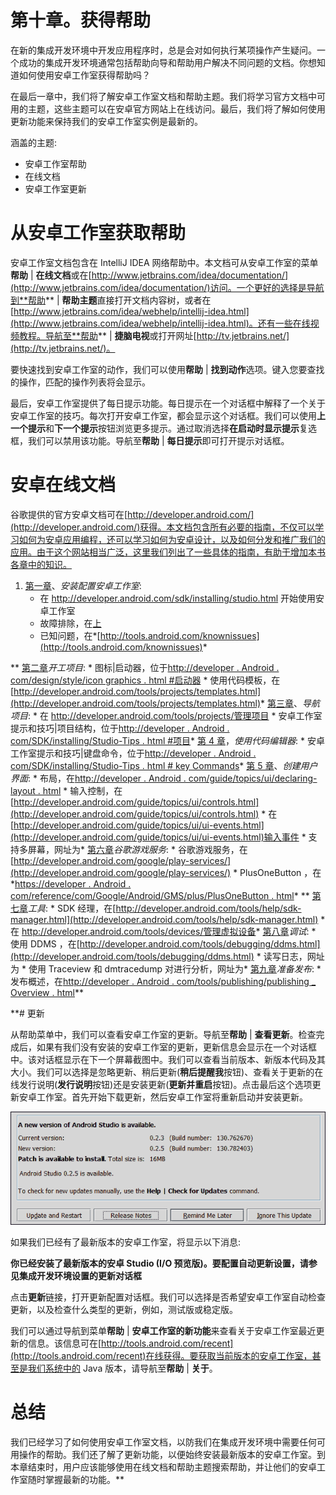 # 第十章。获得帮助

在新的集成开发环境中开发应用程序时，总是会对如何执行某项操作产生疑问。一个成功的集成开发环境通常包括帮助向导和帮助用户解决不同问题的文档。你想知道如何使用安卓工作室获得帮助吗？

在最后一章中，我们将了解安卓工作室文档和帮助主题。我们将学习官方文档中可用的主题，这些主题可以在安卓官方网站上在线访问。最后，我们将了解如何使用更新功能来保持我们的安卓工作室实例是最新的。

涵盖的主题:

*   安卓工作室帮助
*   在线文档
*   安卓工作室更新

# 从安卓工作室获取帮助

安卓工作室文档包含在 IntelliJ IDEA 网络帮助中。本文档可从安卓工作室的菜单**帮助** | **在线文档**或在[http://www.jetbrains.com/idea/documentation/](http://www.jetbrains.com/idea/documentation/)访问。一个更好的选择是导航到**帮助** | **帮助主题**直接打开文档内容树，或者在[http://www.jetbrains.com/idea/webhelp/intellij-idea.html](http://www.jetbrains.com/idea/webhelp/intellij-idea.html)。还有一些在线视频教程。导航至**帮助** | **捷脑电视**或打开网址[http://tv.jetbrains.net/](http://tv.jetbrains.net/)。

要快速找到安卓工作室的动作，我们可以使用**帮助** | **找到动作**选项。键入您要查找的操作，匹配的操作列表将会显示。

最后，安卓工作室提供了每日提示功能。每日提示在一个对话框中解释了一个关于安卓工作室的技巧。每次打开安卓工作室，都会显示这个对话框。我们可以使用**上一个提示**和**下一个提示**按钮浏览更多提示。通过取消选择**在启动时显示提示**复选框，我们可以禁用该功能。导航至**帮助** | **每日提示**即可打开提示对话框。

# 安卓在线文档

谷歌提供的官方安卓文档可在[http://developer.android.com/](http://developer.android.com/)获得。本文档包含所有必要的指南，不仅可以学习如何为安卓应用编程，还可以学习如何为安卓设计，以及如何分发和推广我们的应用。由于这个网站相当广泛，这里我们列出了一些具体的指南，有助于增加本书各章中的知识。

1.  [第一章](01.html "Chapter 1. Installing and Configuring Android Studio")、*安装配置安卓工作室*:
    *   在 http://developer.android.com/sdk/installing/studio.html 开始使用安卓工作室
    *   故障排除，在[上](http://developer.android.com/sdk/installing/studio.html#Troubleshooting)
    *   已知问题，在*[http://tools.android.com/knownissues](http://tools.android.com/knownissues)*

**   [第二章](02.html "Chapter 2. Starting a Project")*开工项目*:
    *   图标|启动器，位于[http://developer . Android . com/design/style/icon graphics . html #启动器](http://developer.android.com/design/style/iconography.html#launcher)
    *   使用代码模板，在[http://developer.android.com/tools/projects/templates.html](http://developer.android.com/tools/projects/templates.html)*   [第三章](03.html "Chapter 3. Navigating a Project")、*导航项目*:
    *   在 http://developer.android.com/tools/projects/管理项目
    *   安卓工作室提示和技巧|项目结构，位于[http://developer . Android . com/SDK/installing/Studio-Tips . html #项目](http://developer.android.com/sdk/installing/studio-tips.html#Project)*   [第 4 章](04.html "Chapter 4. Using the Code Editor")，*使用代码编辑器*:
    *   安卓工作室提示和技巧|键盘命令，位于[http://developer . Android . com/SDK/installing/Studio-Tips . html # key Commands](http://developer.android.com/sdk/installing/studio-tips.html#KeyCommands)*   [第 5 章](05.html "Chapter 5. Creating User Interfaces")、*创建用户界面*:
    *   布局，在[http://developer . Android . com/guide/topics/ui/declaring-layout . html](http://developer.android.com/guide/topics/ui/declaring-layout.html)
    *   输入控制，在[http://developer.android.com/guide/topics/ui/controls.html](http://developer.android.com/guide/topics/ui/controls.html)
    *   在[http://developer.android.com/guide/topics/ui/ui-events.html](http://developer.android.com/guide/topics/ui/ui-events.html)输入事件
    *   支持多屏幕，网址为*   [第六章](06.html "Chapter 6. Google Play Services")*谷歌游戏服务*:
    *   谷歌游戏服务，在[http://developer.android.com/google/play-services/](http://developer.android.com/google/play-services/)
    *   PlusOneButton ，在*[https://developer . Android . com/reference/com/Google/Android/GMS/plus/PlusOneButton . html](https://developer.android.com/reference/com/google/android/gms/plus/PlusOneButton.html)*
    **   [第七章](07.html "Chapter 7. Tools")*工具*:
    *   SDK 经理，在[http://developer.android.com/tools/help/sdk-manager.html](http://developer.android.com/tools/help/sdk-manager.html)
    *   在 http://developer.android.com/tools/devices/管理虚拟设备*   [第八章](08.html "Chapter 8. Debugging")*调试*:
    *   使用 DDMS ，在[http://developer.android.com/tools/debugging/ddms.html](http://developer.android.com/tools/debugging/ddms.html)
    *   读写日志，网址为
    *   使用 Traceview 和 dmtracedump 对进行分析，网址为*   [第九章](09.html "Chapter 9. Preparing for Release")*准备发布*:
    *   发布概述，在[http://developer . Android . com/tools/publishing/publishing _ Overview . html](http://developer.android.com/tools/publishing/publishing_overview.html)**

 **# 更新

从帮助菜单中，我们可以查看安卓工作室的更新。导航至**帮助** | **查看更新**。检查完成后，如果有我们没有安装的安卓工作室的更新，更新信息会显示在一个对话框中。该对话框显示在下一个屏幕截图中。我们可以查看当前版本、新版本代码及其大小。我们可以选择是忽略更新、稍后更新(**稍后提醒我**按钮)、查看关于更新的在线发行说明(**发行说明**按钮)还是安装更新(**更新并重启**按钮)。点击最后这个选项更新安卓工作室。首先开始下载更新，然后安卓工作室将重新启动并安装更新。

![Updates](img/5273OS_10_01.jpg)

如果我们已经有了最新版本的安卓工作室，将显示以下消息:

**你已经安装了最新版本的安卓 Studio (I/O 预览版)。要配置自动更新设置，请参见集成开发环境设置的更新对话框**

点击**更新**链接，打开更新配置对话框。我们可以选择是否希望安卓工作室自动检查更新，以及检查什么类型的更新，例如，测试版或稳定版。

我们可以通过导航到菜单**帮助** | **安卓工作室的新功能**来查看关于安卓工作室最近更新的信息。该信息可在[http://tools.android.com/recent](http://tools.android.com/recent)在线获得。要获取当前版本的安卓工作室，甚至是我们系统中的 Java 版本，请导航至**帮助** | **关于**。

# 总结

我们已经学习了如何使用安卓工作室文档，以防我们在集成开发环境中需要任何可用操作的帮助。我们还了解了更新功能，以便始终安装最新版本的安卓工作室。到本章结束时，用户应该能够使用在线文档和帮助主题搜索帮助，并让他们的安卓工作室随时掌握最新的功能。**